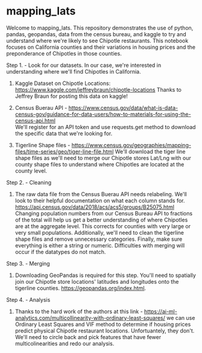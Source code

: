 # mapping_lats

Welcome to mapping_lats. This repository demonstrates the use of python, pandas, geopandas, data from the census bureau, and kaggle to try and understand where we're likely to see Chipotle restaurants. This notebook focuses on California counties and their variations in housing prices and the preponderance of Chipotles in those counties.

Step 1. - Look for our datasets. 
In our case, we're interested in understanding where we'll find Chipotles in California. 
1. Kaggle Dataset on Chipotle Locations: https://www.kaggle.com/jeffreybraun/chipotle-locations
      Thanks to Jeffrey Braun for posting this data on kaggle!

2. Census Buerau API - https://www.census.gov/data/what-is-data-census-gov/guidance-for-data-users/how-to-materials-for-using-the-census-api.html  
      We'll register for an API token and use requests.get method to download the specific data that we're looking for. 

3. Tigerline Shape files - https://www.census.gov/geographies/mapping-files/time-series/geo/tiger-line-file.html
      We'll download the tiger line shape files as we'll need to merge our Chipotle stores Lat/Lng with our county shape files to understand where Chipotles are located at the county level.
      
Step 2. - Cleaning
1. The raw data file from the Census Buerau API needs relabeling. We'll look to their helpful documentation on what each column stands for. https://api.census.gov/data/2018/acs/acs5/groups/B25075.html 
Changing population numbers from our Census Bureau API to fractions of the total will help us get a better understanding of where Chipotles are at the aggregate level. This corrects for counties with very large or very small populations. 
Additionally, we'll need to clean the tigerline shape files and remove unnecessary categories. 
Finally, make sure everything is either a string or numeric. Difficulties with merging will occur if the datatypes do not match.

Step 3. - Merging
1. Downloading GeoPandas is required for this step. You'll need to spatially join our Chipotle store locations' latitudes and longitudes onto the tigerline counties. https://geopandas.org/index.html.

Step 4. - Analysis
1. Thanks to the hard work of the authors at this link - https://ai-ml-analytics.com/multicollinearity-with-ordinary-least-squares/
we can use Ordinary Least Squares and VIF method to determine if housing prices predict physical Chipotle restaurant locations. Unfortuantely, they don't. We'll need to circle back and pick features that have fewer multicolinearities and redo our analysis. 

